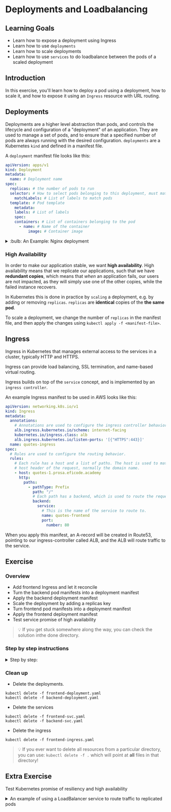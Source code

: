 # Deployments and Loadbalancing

## Learning Goals

- Learn how to expose a deployment using Ingress
- Learn how to use `deployments`
- Learn how to scale deployments
- Learn how to use `services` to do loadbalance between the pods of a scaled deployment

## Introduction

In this exercise, you'll learn how to deploy a pod using a deployment, how to
scale it, and how to expose it using an `Ingress` resource with URL routing.

## Deployments

Deployments are a higher level abstraction than pods, and controls the lifecycle
and configuration of a "deployment" of an application. They are used to manage a
set of pods, and to ensure that a specified number of pods are always running
with the desired configuration. `deployments` are a Kubernetes `kind` and
defined in a manifest file.

A `deployment` manifest file looks like this:

```yaml
apiVersion: apps/v1
kind: Deployment
metadata:
  name: # Deployment name
spec:
  replicas: # the number of pods to run
  selector: # How to select pods belonging to this deployment, must match the pod template's labels
    matchLabels: # List of labels to match pods
  template: # Pod template
    metadata:
    labels: # List of labels
    spec:
    containers: # List of containers belonging to the pod
      - name: # Name of the container
          image: # Container image
```

<details>
<summary>:bulb: An Example: Nginx deployment</summary>

An example of a deployment manifest file for nginx would look like this:

```yaml
apiVersion: apps/v1
kind: Deployment
metadata:
  name: nginx-deployment
spec:
  replicas: 3
  selector:
    matchLabels:
      run: nginx
  template:
    metadata:
    labels:
      run: nginx
    spec:
      containers:
        - name: nginx
          image: nginx:latest
          ports:
            - containerPort: 80
```

</details>

### High Availability

In order to make our application stable, we want **high availability**. High availability means that
we replicate our applications, such that we have **redundant copies**, which means that _when_ an
application fails, our users are not impacted, as they will simply use one of the other copies,
while the failed instance recovers.

In Kubernetes this is done in practice by `scaling` a deployment, e.g. by adding or removing
`replicas`. `replicas` are **identical** copies of the **the same pod**.

To scale a deployment, we change the number of `replicas` in the manifest file, and then apply the
changes using `kubectl apply -f <manifest-file>`.

## Ingress

Ingress in Kubernetes that manages external access to the services in a cluster, typically HTTP and
HTTPS.

Ingress can provide load balancing, SSL termination, and name-based virtual routing.

Ingress builds on top of the `service` concept, and is implemented by an `ingress controller`.

An example Ingress manifest to be used in AWS looks like this:

```yaml
apiVersion: networking.k8s.io/v1
kind: Ingress
metadata:
  annotations:
    # Annotations are used to configure the ingress controller behavior.
    alb.ingress.kubernetes.io/scheme: internet-facing
    kubernetes.io/ingress.class: alb
    alb.ingress.kubernetes.io/listen-ports: '[{"HTTPS":443}]'
  name: quotes-ingress
spec:
  # Rules are used to configure the routing behavior.
  rules:
    # Each rule has a host and a list of paths. The host is used to match the
    # host header of the request, normally the domain name.
    - host: quotes-1.prosa.eficode.academy
      http:
        paths:
          - pathType: Prefix
            path: "/"
            # Each path has a backend, which is used to route the request to a service.
            backend:
              service:
                # This is the name of the service to route to.
                name: quotes-frontend
                port:
                  number: 80
```

When you apply this manifest, an A-record will be created in Route53, pointing to our
ingress-controller called ALB, and the ALB will route traffic to the service.

## Exercise

### Overview

- Add frontend Ingress and let it reconcile
- Turn the backend pod manifests into a deployment manifest
- Apply the backend deployment manifest
- Scale the deployment by adding a replicas key
- Turn frontend pod manifests into a deployment manifest
- Apply the frontend deployment manifest
- Test service promise of high availability

> :bulb: If you get stuck somewhere along the way, you can check the solution inthe done directory.

### Step by step instructions

<details>
<summary>
Step by step:
</summary>

- Go into the `deployments-ingress/start` directory.

In the directory we have the pod manifests for the backend and frontend that have created in the
previous exercises. We also have two services, one for the backend (type ClusterIP) and one for the
frontend (type NodePort) as well as an ingress manifest for the frontend.

#### Add Ingress to frontend service

As it might take a while for the ingress to work, we will start by adding the ingress to the
frontend service, even though we have not applied the service yet.

- Open the `frontend-ingress.yaml` file in your editor.
- Change the hostname to `quotes-<yourname>.<prefix>.eficode.academy`. Just as long as it is unique.
  - the prefix normally is what is after your workstation-X.`<prefix>`.eficode.academy. If you are
    unsure, ask the trainer.
- Change the service name to match the name of the frontend service.
- Apply the ingress manifest.

```shell
kubectl apply -f frontend-ingress.yaml
```

Expected output:

```text
ingress.networking.k8s.io/frontend-ingress created
```

- Check that the ingress has been created.

```shell
kubectl get ingress
```

Expected output:

```text
NAME              HOSTS                                   ADDRESS   PORTS   AGE
frontend-ingress   quotes-<yourname>.<prefix>.eficode.academy             80      1m
```

Congratulations, you have now added an ingress to the frontend service.
It will take a while for the ingress to work, so we will continue with the backend deployment.

#### Deploy the quotes application

To show how Deployments take the place of Pod manifests we will
first deploy the quotes application, and then slowly replace the
Pods with Deployments.

- Deploy the following using the `kubectl apply -f` command
  - `frontend-pod.yaml`
  - `frontend-svc.yaml`
  - `backend-pod.yaml`
  - `backend-svc.yaml`

- Verify that the frontend is accessible from the browser.

<details>

<summary>
How do I connect to a pod through a NodePort service?
</summary>

> :bulb: In previous exercises you learned how connect to a pod exposed through a NodePort service,
> you need to find the nodePort using `kubectl get service` and the IP address of one of the nodes
> using `kubectl get nodes -o wide`
> Then combine the node IP address and nodePort with a colon between them, in a browser or using curl:

```text
http://<node-ip>:<nodePort>
```

</details>

#### Turn the backend pod manifests into a deployment manifest

Now we'll replace the Pod manifest with a Deployment manifest. In addition to the regular
manifest fields, we need to set couple of extra things:

1. A Pod `template`. This almost a copy of most of the Pod manifest. This defines the Pods
   that will be created by the deployment.
2. A `selectorLabel`. This is used to determine which pods to manage will be managed by the
   ReplicaSet.
3. A number of `replicas`. This specifies how many simultaneous identical copies we want of the Pod

To do this, open both the `backend-deployment.yaml` and the `backend-pod.yaml` files in your editor,
and make the following changes to `backend-deployment.yaml`:

- Set `metadata.name` to `backend`
- Add the label `run: backend` under the `metadata.labels` key
- Set `spec.replicas` to `1`

Now we need to set the `selectorLabel`

- Add a `selector` key under the `spec` key
- Add a `matchLabels` key under the `selector` key
- Look up the the `metadata.label` section in `backend-pod.yaml`
  and the labels defined there under `matchLabels`

<details>
<summary>
:bulb: Hint
</summary>

The `matchLabels` key should look like this:

```yaml
...
spec:
  replicas: 1
  selector:
    matchLabels:
      run: backend
  template:
  ...
```

</details>

Finally, we'll add the Pod `template`. We will take this information from the Pod manifest.

- Copy the `metadata.labels` and `spec` contents of the `backend-pod.yaml` file into the
  `backend-deployment.yaml` file under the `spec.template` key
- Make sure the copied section is properly indented by two spaces more than `spec.template`
- _Delete_ the `spec.template.metadata.name` key. The Pods will be named automatically by the `ReplicaSet`

<details>
<summary>
:bulb: Hint (solution)
</summary>

```yaml
apiVersion: apps/v1
kind: Deployment
metadata:
  labels:
    run: backend
  name: backend
spec:
  replicas: 1
  selector:
    matchLabels:
      run: backend
  template:
    metadata:
      labels:
        run: backend
    spec:
      containers:
        - image: ghcr.io/eficode-academy/quotes-flask-backend:release
          name: quotes-flask-backend
```

</details>

#### Apply the deployment manifest

Now, it is time to replace the `backend` Pod with the `backend
Deployment. We've already deployed the Pod, so let us remove it again before applying the Deployment

- Delete the `backend` pod
  
  ```shell
  kubectl delete -f backend-pod.yaml
  ```

- Apply the deployment manifest

  ```shell
  kubectl apply -f backend-deployment.yaml
  ```

  Expected output:

  ```text
  deployment.apps/backend-deployment created
  ```

- Check that the deployment has been created.

  ```shell
  kubectl get deployments
  ```

  Expected output:

  ```text
  NAME      DESIRED   CURRENT   UP-TO-DATE   AVAILABLE   AGE
  backend   1         1         1            1           1m
  ```

- Check that the pod has been created.

  ```shell
  kubectl get pods
  ```

  Expected output:

  ```text
  NAME                      READY     STATUS    RESTARTS   AGE
  backend-5f4b8b7b4-5x7xg   1/1       Running   0          1m
  ```

- Access the frontend again from the browser.

  Now the Ingress should work and you should be able to access the frontend from the browser using
  the hostname you specified in the ingress manifest.

  The url should look something like this:

  ```text
  http://quotes-<yourname>.<prefix>.eficode.academy
  ```

- If it still does not work, you can check it through NodePort service instead.

- You should now see the backend.

- If this works, please delete the `backend-pod.yaml` file, as we now have upgraded to a deployment
  and no longer need it!

#### Scale the deployment by adding a replicas key

- Scale the deployment by changing the replicas key in the deployment manifest.
  Set the replicas key to 3.

- Apply the deployment manifest again.

```shell
kubectl apply -f backend-deployment.yaml
```

Expected output:

```text
deployment.apps/backend-deployment configured
```

- Check that the deployment has been scaled.

```shell
kubectl get deployments
```

Expected output:

```text
NAME      READY   UP-TO-DATE   AVAILABLE   AGE
backend   3/3     3            3           3m29s
```

- Check that the pods have been scaled.

```shell
kubectl get pods
```

Expected output:

```text
NAME                      READY     STATUS    RESTARTS   AGE
backend-5f4b8b7b4-5x7xg   1/1       Running   0          2m
backend-5f4b8b7b4-6j6xg   1/1       Running   0          1m
backend-5f4b8b7b4-7x7xg   1/1       Running   0          1m
```

- Access the frontend again from the browser. It should now periodically change the `hostname` part
  of the website.

<!-- <details> -->
<!-- <summary>Extra</summary> -->
<!-- TODO: explain relationship between pod name and deployment name -->
<!-- </details> -->

#### Turn frontend pod manifests into a deployment manifest

You will now do the exact same thing for the frontend, we will walk you through it again, but at a
higher level, if get stuck you can go back and double check how you did it for the backend.

- Open both the `frontend-deployment.yaml` and the `frontend-pod.yaml` files in your editor.
- add the api-version and kind keys to the `frontend-deployment.yaml` file.
- Give the deployment a name of `frontend` under `metadata.name` key.
- Add a label of `run: frontend` under `metadata.labels` key.
- Set `spec.replicas` to `3`.
- Copy the `metadata` and `spec` contents of the `frontend-pod.yaml` file into the
  `frontend-deployment.yaml` file under the `spec.template` key.
- Add a selector key under the `spec` key.
  - The selector key should have a `matchLabels` key.
  - The `matchLabels` key should have a `run: frontend` key-value pair.

#### Apply the frontend deployment manifest

- First, delete the frontend pod.

```shell
kubectl delete pod frontend
```

Expected output:

```text
pod "frontend" deleted
```

- Apply the frontend deployment manifest.

```shell
kubectl apply -f frontend-deployment.yaml
```

Expected output:

```text
deployment.apps/frontend-deployment created
```

- Check that the deployment has been created.

```shell
kubectl get deployments
```

Expected output:

```text
NAME       READY   UP-TO-DATE   AVAILABLE   AGE
backend    3/3     3            3           2m41s
frontend   3/3     3            3           2m41s
```

- Check that the pod has been created.

```shell
kubectl get pods
```

Expected output:

```text
NAME                       READY     STATUS    RESTARTS   AGE
backend-5f4b8b7b4-5x7xg    1/1       Running   0          3m
backend-5f4b8b7b4-6j6xg    1/1       Running   0          2m
backend-5f4b8b7b4-7x7xg    1/1       Running   0          2m
frontend-47b45fb8b-4x7xg   1/1       Running   0          1m
frontend-47b45fb8b-4j6xg   1/1       Running   0          1m
frontend-47b45fb8b-4x7xg   1/1       Running   0          1m
```

- Access the frontend again from the browser.
  Note that both the frontend and backend hostname parts of the website should change periodically.

- If this works, please delete the `frontend-pod.yaml` file, as we now have upgraded to a deployment
  and no longer need it!

</details>

### Clean up

- Delete the deployments.

```shell
kubectl delete -f frontend-deployment.yaml
kubectl delete -f backend-deployment.yaml
```

- Delete the services

```shell
kubectl delete -f frontend-svc.yaml
kubectl delete -f backend-svc.yaml
```

- Delete the ingress

```shell
kubectl delete -f frontend-ingress.yaml
```

> :bulb: If you ever want to delete all resources from a particular directory, you can use:
> `kubectl delete -f .` which will point at **all** files in that directory!

## Extra Exercise

Test Kubernetes promise of resiliency and high availability

<details>
<summary>
An example of using a LoadBalancer service to route traffic to replicated pods
</summary>

We can use the `ghcr.io/eficode-academy/network-multitool` image to illustrate both high
availability and load balancing of `services`. The `network-multitool` pod will serve a tiny
webpage that dynamically contains the pod hostname and IP address of the pod. This enables us to see
which of a group of network-multitool pods that served the request.

Create the network-multitool deployment:

```shell
kubectl create deployment customnginx --image ghcr.io/eficode-academy/network-multitool --port 80 --replicas 4
```

We create the network-multitool deployment with the name "customnginx" and with four replicas, so we
expect to have four pods.

We also create a service of type `LoadBalancer`:

```shell
kubectl expose deployment customnginx --port 80 --type LoadBalancer
```

> :bulb: It might take a minute to provision the LoadBalancer, if you are using AWS, then
> `kubectl get services` will show you the DNS name of the provisioned LoadBalancer immediately, but
> it will be a moment before it is ready.

When the LoadBalancer is ready we setup a loop to keep sending requests to the pods:

```shell
while true; do  curl --connect-timeout 1 -m 1 -s <loadbalancerIP> ; sleep 0.5; done
```

Expected output:

```text
Eficode Academy Network MultiTool (with NGINX) - customnginx-7fcfd947cf-zbvtd - 100.96.2.36 <BR></p>
Eficode Academy Network MultiTool (with NGINX) - customnginx-7fcfd947cf-zbvtd - 100.96.1.150 <BR></p>
Eficode Academy Network MultiTool (with NGINX) - customnginx-7fcfd947cf-zbvtd - 100.96.2.37 <BR></p>
Eficode Academy Network MultiTool (with NGINX) - customnginx-7fcfd947cf-zbvtd - 100.96.2.37 <BR></p>
Eficode Academy Network MultiTool (with NGINX) - customnginx-7fcfd947cf-zbvtd - 100.96.2.36 <BR></p>
```

We see that when we query the LoadBalancer IP, it is giving us result/content from all four pods.
None of the curl commands time out.
Now, if we kill three out of four pods, the service should still respond, without timing out.
We let the loop run in a separate terminal, and kill three pods of this deployment from another terminal.

```shell
kubectl delete pod customnginx-3557040084-1z489 customnginx-3557040084-3hhlt customnginx-3557040084-c6skw
```

Expected output:

```text
pod "customnginx-3557040084-1z489" deleted
pod "customnginx-3557040084-3hhlt" deleted
pod "customnginx-3557040084-c6skw" deleted
```

Immediately check the other terminal for any failed curl commands or timeouts.

```text
Eficode Academy Network MultiTool (with NGINX) - customnginx-59db6cff7b-4w4gf - 10.244.0.19
```

Expected output:

```text
Eficode Academy Network MultiTool (with NGINX) - customnginx-59db6cff7b-h2dbg - 10.244.0.21
Eficode Academy Network MultiTool (with NGINX) - customnginx-59db6cff7b-5xbjc - 10.244.0.22
Eficode Academy Network MultiTool (with NGINX) - customnginx-59db6cff7b-h2dbg - 10.244.0.21
Eficode Academy Network MultiTool (with NGINX) - customnginx-59db6cff7b-4wn9c - 10.244.0.20
Eficode Academy Network MultiTool (with NGINX) - customnginx-59db6cff7b-5xbjc - 10.244.0.22
Eficode Academy Network MultiTool (with NGINX) - customnginx-59db6cff7b-h2dbg - 10.244.0.21
Eficode Academy Network MultiTool (with NGINX) - customnginx-59db6cff7b-5xbjc - 10.244.0.22
```

We notice that no curl commands failed, and actually we have started seeing new IPs.

Why is that? It is because, as soon as the pods are deleted, the deployment sees that it's desired
state is four pods, and there is only one running, so it immediately starts three more to reach the
desired state of four pods. And, while the pods are in process of starting, one surviving pod serves
all of the traffic, preventing our application from missing any requests.

```shell
kubectl get pods
```

Expected output:

```text
NAME                           READY     STATUS        RESTARTS   AGE
customnginx-3557040084-0s7l8   1/1       Running       0          15s
customnginx-3557040084-1z489   1/1       Terminating   0          16m
customnginx-3557040084-3hhlt   1/1       Terminating   0          16m
customnginx-3557040084-bvtnh   1/1       Running       0          15s
customnginx-3557040084-c6skw   1/1       Terminating   0          16m
customnginx-3557040084-fw1t3   1/1       Running       0          16m
customnginx-3557040084-xqk1n   1/1       Running       0          15s
```

This proves, Kubernetes enables high availability, by using multiple replicas of a pod, and
loadbalancing between them.

Remember to clean up the deployment afterwards with:

```shell
kubectl delete deployment customnginx
```

And delete the LoadBalancer service:

```shell
kubectl delete service customnginx
```

</details>
